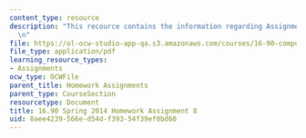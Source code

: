 ```yaml
---
content_type: resource
description: "This recource contains the information regarding Assignment 8.\r\n\r\
  \n"
file: https://ol-ocw-studio-app-qa.s3.amazonaws.com/courses/16-90-computational-methods-in-aerospace-engineering-spring-2014/8aee4239566ed54df39354f39ef0bd60_MIT16_90S14_pset8.pdf
file_type: application/pdf
learning_resource_types:
- Assignments
ocw_type: OCWFile
parent_title: Homework Assignments
parent_type: CourseSection
resourcetype: Document
title: 16.90 Spring 2014 Homework Assignment 8
uid: 8aee4239-566e-d54d-f393-54f39ef0bd60
---
```

